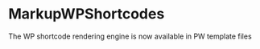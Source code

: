 MarkupWPShortcodes
==================

The WP shortcode rendering engine is now available in PW template files
